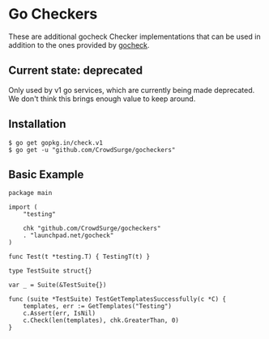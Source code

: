 # Go Checkers

These are additional gocheck Checker implementations that can be used in addition to the ones provided by [gocheck](http://labix.org/gocheck).

## Current state: deprecated

Only used by v1 go services, which are currently being made deprecated. We don't think this brings enough value to keep around.

## Installation

    $ go get gopkg.in/check.v1
    $ go get -u "github.com/CrowdSurge/gocheckers"
    
## Basic Example

    package main

    import (
    	"testing"    

    	chk "github.com/CrowdSurge/gocheckers"
    	. "launchpad.net/gocheck"
    )

    func Test(t *testing.T) { TestingT(t) }
    
    type TestSuite struct{}
    
    var _ = Suite(&TestSuite{})

    func (suite *TestSuite) TestGetTemplatesSuccessfully(c *C) {
        templates, err := GetTemplates("Testing")
    	c.Assert(err, IsNil)
    	c.Check(len(templates), chk.GreaterThan, 0)
    }

